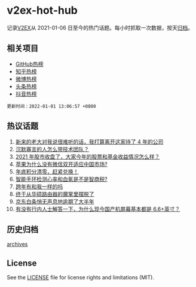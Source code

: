 # v2ex-hot-hub

 记录[V2EX](https://www.v2ex.com/)从 2021-01-06 日至今的热门话题。每小时抓取一次数据，按天[归档](archives)。
 
 ## 相关项目

- [GitHub热榜](https://github.com/snaildev/github-hot-hub)
- [知乎热榜](https://github.com/snaildev/zhihu-hot-hub)
- [微博热榜](https://github.com/snaildev/weibo-hot-hub)
- [头条热榜](https://github.com/snaildev/toutiao-hot-hub)
- [抖音热榜](https://github.com/snaildev/douyin-hot-hub)


 `更新时间：2022-01-01 13:06:57 +0800`

## 热议话题

1. [新来的老大对我说很难听的话，我打算离开这家待了 4 年的公司](https://www.v2ex.com/t/825511)
1. [沉默寡言的人怎么带技术团队？](https://www.v2ex.com/t/825500)
1. [2021 年股市收盘了，大家今年的股票和基金收益情况怎么样？](https://www.v2ex.com/t/825526)
1. [苹果为什么没有微信双开适应中国市场?](https://www.v2ex.com/t/825616)
1. [年底积分清零，赶紧兑换！](https://www.v2ex.com/t/825550)
1. [智能手环检测心率和血氧是不是智商税?](https://www.v2ex.com/t/825514)
1. [跨年有和我一样的吗](https://www.v2ex.com/t/825585)
1. [终于从华硕路由器的魔掌里摆脱了](https://www.v2ex.com/t/825516)
1. [京东白条悄无声息地逾期了大半年](https://www.v2ex.com/t/825524)
1. [有没有行内人士解答一下，为什么现今国产机屏幕基本都是 6.6+英寸？](https://www.v2ex.com/t/825499)

## 历史归档

[archives](archives)

## License

See the [LICENSE](LICENSE) file for license rights and limitations (MIT).

